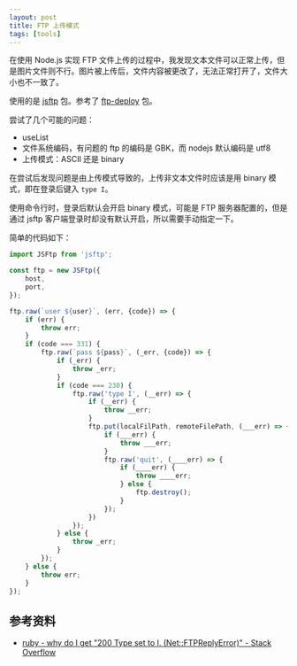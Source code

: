 ```yaml
---
layout: post
title: FTP 上传模式
tags: [tools]
---
```


在使用 Node.js 实现 FTP 文件上传的过程中，我发现文本文件可以正常上传，但是图片文件则不行。图片被上传后，文件内容被更改了，无法正常打开了，文件大小也不一致了。

使用的是 [jsftp](https://github.com/sergi/jsftp) 包。参考了 [ftp-deploy](https://github.com/rickbergfalk/ftp-deploy) 包。

尝试了几个可能的问题：

- useList
- 文件系统编码，有问题的 ftp 的编码是 GBK，而 nodejs 默认编码是 utf8
- 上传模式：ASCII 还是 binary

在尝试后发现问题是由上传模式导致的，上传非文本文件时应该是用 binary 模式，即在登录后键入 `type I`。

使用命令行时，登录后默认会开启 binary 模式，可能是 FTP 服务器配置的，但是通过 jsftp 客户端登录时却没有默认开启，所以需要手动指定一下。

简单的代码如下：

```js
import JSFtp from 'jsftp';

const ftp = new JSFtp({
    host,
    port,
});

ftp.raw(`user ${user}`, (err, {code}) => {
    if (err) {
        throw err;
    }
    if (code === 331) {
        ftp.raw(`pass ${pass}`, (_err, {code}) => {
            if (_err) {
                throw _err;
            }
            if (code === 230) {
                ftp.raw('type I', (__err) => {
                    if (__err) {
                        throw __err;
                    }
                    ftp.put(localFilPath, remoteFilePath, (___err) => {
                        if (___err) {
                            throw ___err;
                        }
                        ftp.raw('quit', (____err) => {
                            if (____err) {
                                throw ____err;
                            } else {
                                ftp.destroy();
                            }
                        });
                    })
                });
            } else {
                throw _err;
            }
        });
    } else {
        throw err;
    }
});
```

## 参考资料

- [ruby - why do I get &quot;200 Type set to I. (Net::FTPReplyError)&quot; - Stack Overflow](http://stackoverflow.com/questions/31955406/why-do-i-get-200-type-set-to-i-netftpreplyerror)
